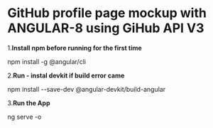 # GitHub profile page mockup with ANGULAR-8 using GiHub API V3  


1.**Install npm before running for the first time**

  npm install -g @angular/cli

2.**Run - instal devkit if build error came**

  npm install --save-dev @angular-devkit/build-angular
  
3.**Run the App**

  ng serve -o
